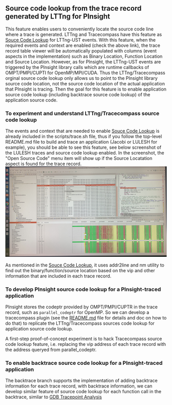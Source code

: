 ## Source code lookup from the trace record generated by LTTng for PInsight

This feature enables users to conveniently locate the source code line where a trace is generated. LTTng and Tracecompass have this feature as [Souce Code Lookup](https://archive.eclipse.org/tracecompass/doc/stable/org.eclipse.tracecompass.doc.user/LTTng-UST-Analyses.html#Source_Lookup_.28for_LTTng-UST_2.8.2B.29)
for LTTng-UST events. With this feature, when the required events and context are enabled (check the above link), the trace record table viewer will be 
automatically populated with columns (event aspects in the implementation) such as Binary Location, Function Location and Source Location. 
However, as for PInsight, the LTTng-UST events are triggered by the PInsight library calls which are runtime callbacks of OMPT/PMPI/CUPTI for OpenMP/MPI/CUDA. Thus the LTTng/Tracecompass orginal
source code lookup only allows us to point to the PInsight library source code location, not the source code location of the actual application that PInsight is tracing. Then the goal for this 
feature is to enable application source code lookup (including backtrace source code lookup) of the application source code. 

### To experiment and understand LTTng/Tracecompass source code lookup
The events and context that are needed to enable [Souce Code Lookup](https://archive.eclipse.org/tracecompass/doc/stable/org.eclipse.tracecompass.doc.user/LTTng-UST-Analyses.html#Source_Lookup_.28for_LTTng-UST_2.8.2B.29) is already
included in the scripts/trace.sh file, thus if you follow the top-level README.md file to build and trace an application (Jacobi or LULESH for example), you should be
able to see this feature, see below screenshot of the LULESH traces and source code lookup enabled. In the screenshot, the "Open Source Code" menu item will show up if the 
Source Locatation aspect is found for the trace record.  ![Tracecompass Source Code Lookup](LTTngSourceCodeLookupLULESH.jpg)

As mentioned in the  [Souce Code Lookup](https://archive.eclipse.org/tracecompass/doc/stable/org.eclipse.tracecompass.doc.user/LTTng-UST-Analyses.html#Source_Lookup_.28for_LTTng-UST_2.8.2B.29), it uses addr2line and nm utility to find out the binary/function/source location based on the vip and other information that are included in each trace record. 

### To develop PInsight source code lookup for a PInsight-traced application
PInsight stores the codeptr provided by OMPT/PMPI/CUPTR in the trace record, such as ```parallel_codeptr``` for OpenMP. So we can develop a tracecompass plugin (see the [README.md](../README.md) file for details and doc on how to do that) to replicate the LTTng/Tracecompass sources code lookup for application source code lookup. 

A first-step proof-of-concept experiment is to hack Tracecompass source code lookup feature, i.e. replacing the vip address of each trace record with the address queryed from parallel_codeptr. 

### To enable backtrace source code lookup for a PInsight-traced application
The backtrace branch supports the implementation of adding backtrace information for each trace record, with backtrace information, we can develop 
similar feature of source code lookup for each function call in the backtrace, similar to [GDB Tracepoint Analysis](https://archive.eclipse.org/tracecompass/doc/stable/org.eclipse.tracecompass.gdbtrace.doc.user/User-Guide.html)

